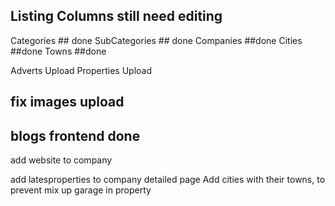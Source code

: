 ## Listing Columns still need editing
Categories ## done
SubCategories ## done
Companies ##done
Cities ##done
Towns ##done

Adverts Upload
Properties Upload

## fix images upload

## blogs frontend done

add website to company

add latesproperties to company detailed page
Add cities with their towns, to prevent mix up
garage in property



